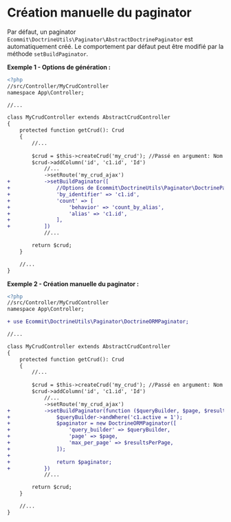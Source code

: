 # Création manuelle du paginator

Par défaut, un paginator `Ecommit\DoctrineUtils\Paginator\AbstractDoctrinePaginator` est automatiquement créé. Le comportement par défaut peut être modifié par
la méthode `setBuildPaginator`.

**Exemple 1 - Options de génération :**

```diff
<?php
//src/Controller/MyCrudController
namespace App\Controller;

//...

class MyCrudController extends AbstractCrudController
{
    protected function getCrud(): Crud
    {
        //...
        
        $crud = $this->createCrud('my_crud'); //Passé en argument: Nom du CRUD
        $crud->addColumn('id', 'c1.id', 'Id')
            //...
            ->setRoute('my_crud_ajax')
+           ->setBuildPaginator([
+               //Options de Ecommit\DoctrineUtils\Paginator\DoctrinePaginatorBuilder::createDoctrinePaginator
+               'by_identifier' => 'c1.id',
+               'count' => [
+                   'behavior' => 'count_by_alias',
+                   'alias' => 'c1.id',
+               ],
+           ])
            //...

        return $crud;
    }

    //...
}
```

**Exemple 2 - Création manuelle du paginator :**

```diff
<?php
//src/Controller/MyCrudController
namespace App\Controller;

+ use Ecommit\DoctrineUtils\Paginator\DoctrineORMPaginator;

//...

class MyCrudController extends AbstractCrudController
{
    protected function getCrud(): Crud
    {
        //...
        
        $crud = $this->createCrud('my_crud'); //Passé en argument: Nom du CRUD
        $crud->addColumn('id', 'c1.id', 'Id')
            //...
            ->setRoute('my_crud_ajax')
+           ->setBuildPaginator(function ($queryBuilder, $page, $resultsPerPage) {
+               $queryBuilder->andWhere('c1.active = 1');
+               $paginator = new DoctrineORMPaginator([
+                   'query_builder' => $queryBuilder,
+                   'page' => $page,
+                   'max_per_page' => $resultsPerPage,
+               ]);
+
+               return $paginator;
+           })
            //...

        return $crud;
    }

    //...
}
```
